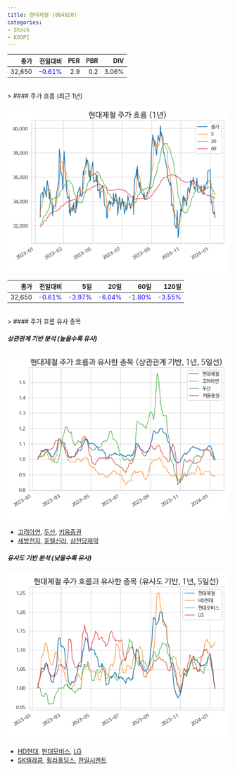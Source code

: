 ```yaml
---
title: 현대제철 (004020)
categories:
- Stock
- KOSPI
---
```


|종가|전일대비|PER|PBR|DIV|
|---:|-------:|--:|--:|--:|
|32,650|<span style="color: blue">-0.61%</span>|2.9|0.2|3.06%|

<!-- more -->
<br>
> #### 주가 흐름 (최근 1년)

![004020](/assets/images/stock/004020.png)

|종가|전일대비|5일|20일|60일|120일|
|---:|-------:|--:|---:|---:|----:|
|32,650|<span style="color: blue">-0.61%</span>|<span style="color: blue">-3.97%</span>|<span style="color: blue">-6.04%</span>|<span style="color: blue">-1.80%</span>|<span style="color: blue">-3.55%</span>|

<br>
> #### 주가 흐름 유사 종목

##### 상관관계 기반 분석 (높을수록 유사)
![004020](/assets/images/stock/004020_corr.png)
- [고려아연](/010130/), [두산](/000150/), [키움증권](/039490/)
- [세방전지](/004490/), [호텔신라](/008770/), [삼천당제약](/000250/)

##### 유사도 기반 분석 (낮을수록 유사)	
![004020](/assets/images/stock/004020_sim.png)
- [HD현대](/267250/), [현대모비스](/012330/), [LG](/003550/)
- [SK텔레콤](/017670/), [휠라홀딩스](/081660/), [한일시멘트](/300720/)
